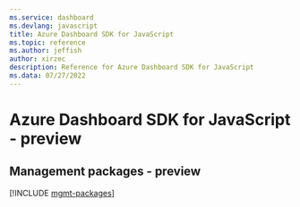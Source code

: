 ```yaml
---
ms.service: dashboard
ms.devlang: javascript
title: Azure Dashboard SDK for JavaScript
ms.topic: reference
ms.author: jeffish
author: xirzec
description: Reference for Azure Dashboard SDK for JavaScript
ms.data: 07/27/2022
---
```

# Azure Dashboard SDK for JavaScript - preview

## Management packages - preview
[!INCLUDE [mgmt-packages](dashboard-mgmt-index.md)]